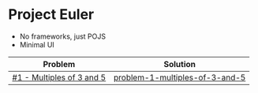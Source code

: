 # Project Euler

* No frameworks, just POJS
* Minimal UI

| Problem        | Solution           | 
| ------------- |:-------------:|
| <a href="https://projecteuler.net/problem=1" target="_blank">#1 - Multiples of 3 and 5</a>      | <a href="https://andyclarkdev.github.io/projecteuler/problem-1-multiples-of-3-and-5">problem-1-multiples-of-3-and-5</a> | 

